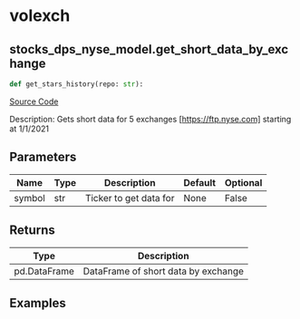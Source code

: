 # volexch

## stocks_dps_nyse_model.get_short_data_by_exchange

```python
def get_stars_history(repo: str):
```
[Source Code](https://github.com/OpenBB-finance/OpenBBTerminal/tree/main/openbb_terminal/stocks/dark_pool_shorts/nyse_model.py#L14)

Description: Gets short data for 5 exchanges [https://ftp.nyse.com] starting at 1/1/2021

## Parameters

| Name | Type | Description | Default | Optional |
| ---- | ---- | ----------- | ------- | -------- |
| symbol | str | Ticker to get data for | None | False |

## Returns

| Type | Description |
| ---- | ----------- |
| pd.DataFrame | DataFrame of short data by exchange |

## Examples


